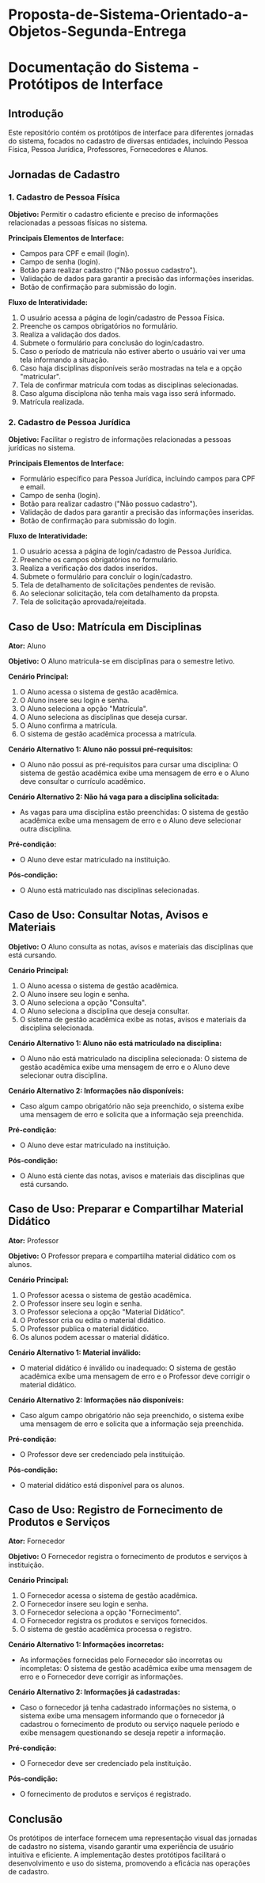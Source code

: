 # Proposta-de-Sistema-Orientado-a-Objetos-Segunda-Entrega

# Documentação do Sistema - Protótipos de Interface

## Introdução

Este repositório contém os protótipos de interface para diferentes jornadas do sistema, focados no cadastro de diversas entidades, incluindo Pessoa Física, Pessoa Jurídica, Professores, Fornecedores e Alunos.

## Jornadas de Cadastro

### 1. Cadastro de Pessoa Física

**Objetivo:** Permitir o cadastro eficiente e preciso de informações relacionadas a pessoas físicas no sistema.

**Principais Elementos de Interface:**
- Campos para CPF e email (login).
- Campo de senha (login).
- Botão para realizar cadastro ("Nâo possuo cadastro").
- Validação de dados para garantir a precisão das informações inseridas.
- Botão de confirmação para submissão do login.

**Fluxo de Interatividade:**
1. O usuário acessa a página de login/cadastro de Pessoa Física.
2. Preenche os campos obrigatórios no formulário.
3. Realiza a validação dos dados.
4. Submete o formulário para conclusão do login/cadastro.
5. Caso o período de matricula não estiver aberto o usuário vai ver uma tela informando a situação.
6. Caso haja disciplinas disponíveis serão mostradas na tela e a opção "matricular".
7. Tela de confirmar matrícula com todas as disciplinas selecionadas.
8. Caso alguma disciplona não tenha mais vaga isso será informado.
9. Matrícula realizada.

### 2. Cadastro de Pessoa Jurídica

**Objetivo:** Facilitar o registro de informações relacionadas a pessoas jurídicas no sistema.

**Principais Elementos de Interface:**
- Formulário específico para Pessoa Jurídica, incluindo campos para CPF e email.
- Campo de senha (login).
- Botão para realizar cadastro ("Nâo possuo cadastro").
- Validação de dados para garantir a precisão das informações inseridas.
- Botão de confirmação para submissão do login.

**Fluxo de Interatividade:**
1. O usuário acessa a página de  login/cadastro de Pessoa Jurídica.
2. Preenche os campos obrigatórios no formulário.
3. Realiza a verificação dos dados inseridos.
4. Submete o formulário para concluir o  login/cadastro.
5. Tela de detalhamento de solicitações pendentes de revisão.
6. Ao selecionar solicitação, tela com detalhamento da propsta.
7. Tela de solicitação aprovada/rejeitada.

## Caso de Uso: Matrícula em Disciplinas

**Ator:** Aluno

**Objetivo:** O Aluno matricula-se em disciplinas para o semestre letivo.

**Cenário Principal:**
1. O Aluno acessa o sistema de gestão acadêmica.
2. O Aluno insere seu login e senha.
3. O Aluno seleciona a opção "Matrícula".
4. O Aluno seleciona as disciplinas que deseja cursar.
5. O Aluno confirma a matrícula.
6. O sistema de gestão acadêmica processa a matrícula.

**Cenário Alternativo 1: Aluno não possui pré-requisitos:**
- O Aluno não possui as pré-requisitos para cursar uma disciplina: O sistema de gestão acadêmica exibe uma mensagem de erro e o Aluno deve consultar o currículo acadêmico.

**Cenário Alternativo 2: Não há vaga para a disciplina solicitada:**
- As vagas para uma disciplina estão preenchidas: O sistema de gestão acadêmica exibe uma mensagem de erro e o Aluno deve selecionar outra disciplina.

**Pré-condição:**
- O Aluno deve estar matriculado na instituição.

**Pós-condição:**
- O Aluno está matriculado nas disciplinas selecionadas.

## Caso de Uso: Consultar Notas, Avisos e Materiais

**Objetivo:** O Aluno consulta as notas, avisos e materiais das disciplinas que está cursando.

**Cenário Principal:**
1. O Aluno acessa o sistema de gestão acadêmica.
2. O Aluno insere seu login e senha.
3. O Aluno seleciona a opção "Consulta".
4. O Aluno seleciona a disciplina que deseja consultar.
5. O sistema de gestão acadêmica exibe as notas, avisos e materiais da disciplina selecionada.

**Cenário Alternativo 1: Aluno não está matriculado na disciplina:**
- O Aluno não está matriculado na disciplina selecionada: O sistema de gestão acadêmica exibe uma mensagem de erro e o Aluno deve selecionar outra disciplina.

**Cenário Alternativo 2: Informações não disponíveis:**
- Caso algum campo obrigatório não seja preenchido, o sistema exibe uma mensagem de erro e solicita que a informação seja preenchida.

**Pré-condição:**
- O Aluno deve estar matriculado na instituição.

**Pós-condição:**
- O Aluno está ciente das notas, avisos e materiais das disciplinas que está cursando.

## Caso de Uso: Preparar e Compartilhar Material Didático

**Ator:** Professor

**Objetivo:** O Professor prepara e compartilha material didático com os alunos.

**Cenário Principal:**
1. O Professor acessa o sistema de gestão acadêmica.
2. O Professor insere seu login e senha.
3. O Professor seleciona a opção "Material Didático".
4. O Professor cria ou edita o material didático.
5. O Professor publica o material didático.
6. Os alunos podem acessar o material didático.

**Cenário Alternativo 1: Material inválido:**
- O material didático é inválido ou inadequado: O sistema de gestão acadêmica exibe uma mensagem de erro e o Professor deve corrigir o material didático.

**Cenário Alternativo 2: Informações não disponíveis:**
- Caso algum campo obrigatório não seja preenchido, o sistema exibe uma mensagem de erro e solicita que a informação seja preenchida.

**Pré-condição:**
- O Professor deve ser credenciado pela instituição.

**Pós-condição:**
- O material didático está disponível para os alunos.

## Caso de Uso: Registro de Fornecimento de Produtos e Serviços

**Ator:** Fornecedor

**Objetivo:** O Fornecedor registra o fornecimento de produtos e serviços à instituição.

**Cenário Principal:**
1. O Fornecedor acessa o sistema de gestão acadêmica.
2. O Fornecedor insere seu login e senha.
3. O Fornecedor seleciona a opção "Fornecimento".
4. O Fornecedor registra os produtos e serviços fornecidos.
5. O sistema de gestão acadêmica processa o registro.

**Cenário Alternativo 1: Informações incorretas:**
- As informações fornecidas pelo Fornecedor são incorretas ou incompletas: O sistema de gestão acadêmica exibe uma mensagem de erro e o Fornecedor deve corrigir as informações.

**Cenário Alternativo 2: Informações já cadastradas:**
- Caso o fornecedor já tenha cadastrado informações no sistema, o sistema exibe uma mensagem informando que o fornecedor já cadastrou o fornecimento de produto ou serviço naquele período e exibe mensagem questionando se deseja repetir a informação.

**Pré-condição:**
- O Fornecedor deve ser credenciado pela instituição.

**Pós-condição:**
- O fornecimento de produtos e serviços é registrado.

## Conclusão

Os protótipos de interface fornecem uma representação visual das jornadas de cadastro no sistema, visando garantir uma experiência de usuário intuitiva e eficiente. A implementação destes protótipos facilitará o desenvolvimento e uso do sistema, promovendo a eficácia nas operações de cadastro.
